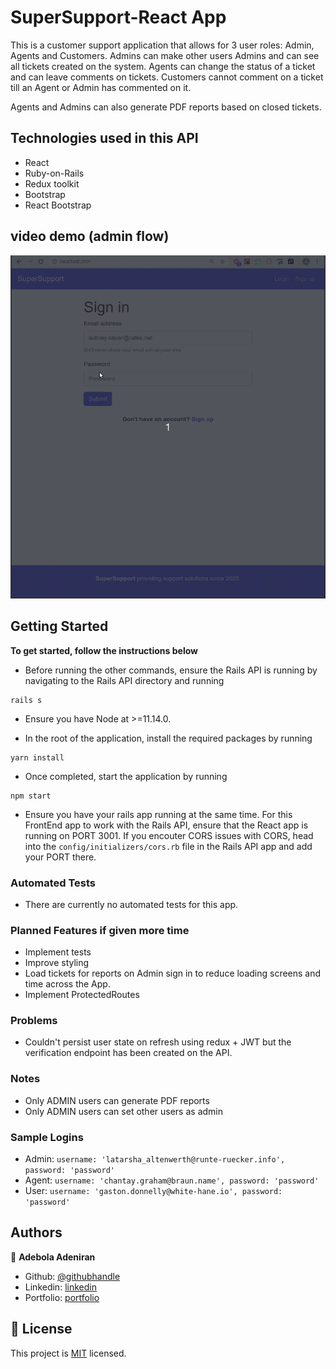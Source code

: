 # SuperSupport-React App

This is a customer support application that allows for 3 user roles: Admin, Agents and Customers. Admins can make other users Admins and can see all tickets created on the system. Agents can change the status of a ticket and can leave comments on tickets. Customers cannot comment on a ticket till an Agent or Admin has commented on it.

Agents and Admins can also generate PDF reports based on closed tickets.

## Technologies used in this API

- React
- Ruby-on-Rails
- Redux toolkit
- Bootstrap
- React Bootstrap

## video demo (admin flow)

![video_demo](/supersupport.gif)

## Getting Started

**To get started, follow the instructions below**

- Before running the other commands, ensure the Rails API is running by navigating to the Rails API directory and running

```
rails s
```

- Ensure you have Node at >=11.14.0.

- In the root of the application, install the required packages by running

```
yarn install
```

- Once completed, start the application by running

```
npm start
```

- Ensure you have your rails app running at the same time. For this FrontEnd app to work with the Rails API, ensure that the React app is running on PORT 3001. If you encouter CORS issues with CORS, head into the `config/initializers/cors.rb` file in the Rails API app and add your PORT there.

### Automated Tests

- There are currently no automated tests for this app.

### Planned Features if given more time

- Implement tests
- Improve styling
- Load tickets for reports on Admin sign in to reduce loading screens and time across the App.
- Implement ProtectedRoutes

### Problems

- Couldn't persist user state on refresh using redux + JWT but the verification endpoint has been created on the API.

### Notes

- Only ADMIN users can generate PDF reports
- Only ADMIN users can set other users as admin

### Sample Logins

- Admin: `username: 'latarsha_altenwerth@runte-ruecker.info', password: 'password'`
- Agent: `username: 'chantay.graham@braun.name', password: 'password'`
- User: `username: 'gaston.donnelly@white-hane.io', password: 'password'`

## Authors

👤 **Adebola Adeniran**

- Github: [@githubhandle](https://github.com/onedebos)
- Linkedin: [linkedin](https://www.linkedin.com/in/adebola-niran/)
- Portfolio: [portfolio](https://www.adebola.dev/)

## 📝 License

This project is [MIT](lic.url) licensed.

```

```
